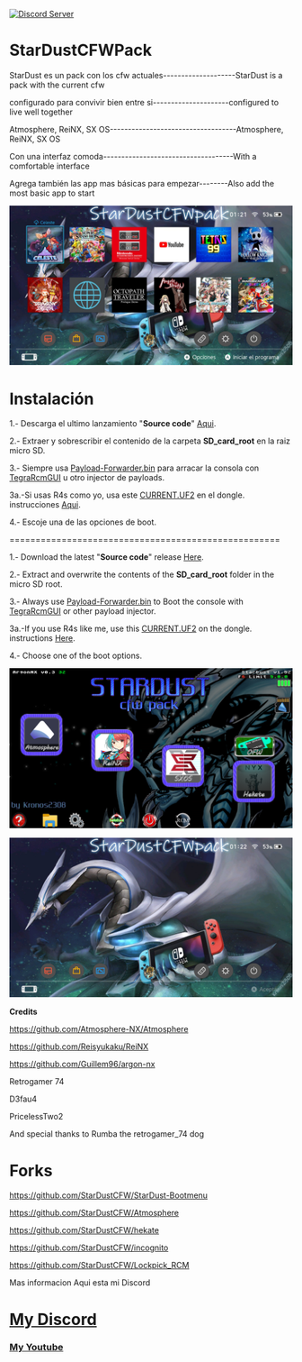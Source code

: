 <a href="https://discord.io/myrincon"><img src="https://discordapp.com/api/guilds/516631805621960704/embed.png" alt="Discord Server" /></a>
# StarDustCFWPack

StarDust es un pack con los cfw actuales--------------------StarDust is a pack with the current cfw      

configurado para convivir bien entre si---------------------configured to live well together        

Atmosphere, ReiNX, SX OS-----------------------------------Atmosphere, ReiNX, SX OS

Con una interfaz comoda------------------------------------With a comfortable interface

Agrega también las app mas básicas para empezar--------Also add the most basic app to start

![alt text](borrame/home2.jpg)

Instalación
=============
1.- Descarga el ultimo lanzamiento "**Source code**" [Aqui](https://github.com/Kronos2308/StarDustCFWPack/releases/latest).

2.- Extraer y sobrescribir el contenido de la carpeta **SD_card_root** en la raiz micro SD.

3.- Siempre usa [Payload-Forwarder.bin](https://github.com/Kronos2308/StarDustCFWPack/blob/master/borrame/Payload-Forwarder.bin?raw=true) para arracar la consola con [TegraRcmGUI](https://github.com/eliboa/TegraRcmGUI/releases/latest) u otro injector de payloads.

  3a.-Si usas R4s como yo, usa este [CURRENT.UF2](https://github.com/StarDustCFW/StarDustCFWPack/blob/master/borrame/CURRENT.UF2?raw=true) en el dongle. instrucciones [Aqui](http://bit.ly/2tLBTua).


4.- Escoje una de las opciones de boot.


====================================================

1.- Download the latest "**Source code**" release [Here](https://github.com/StarDustCFW/StarDustCFWPack/releases/latest).

2.- Extract and overwrite the contents of the **SD_card_root** folder in the micro SD root.


3.- Always use [Payload-Forwarder.bin](https://github.com/Kronos2308/StarDustCFWPack/blob/master/borrame/Payload-Forwarder.bin?raw=true) to Boot the console with [TegraRcmGUI](https://github.com/eliboa/TegraRcmGUI/releases/latest) or other payload injector.

 3a.-If you use R4s like me, use this [CURRENT.UF2](https://github.com/StarDustCFW/StarDustCFWPack/blob/master/borrame/CURRENT.UF2?raw=true) on the dongle. instructions [Here](http://bit.ly/2tLBTua).


4.- Choose one of the boot options.



![alt text](borrame/screenshot.png)

![alt text](borrame/home1.jpg)

**Credits**

https://github.com/Atmosphere-NX/Atmosphere

https://github.com/Reisyukaku/ReiNX

https://github.com/Guillem96/argon-nx

Retrogamer 74

D3fau4

PricelessTwo2

And special thanks to Rumba the retrogamer_74 dog

# Forks

https://github.com/StarDustCFW/StarDust-Bootmenu

https://github.com/StarDustCFW/Atmosphere

https://github.com/StarDustCFW/hekate

https://github.com/StarDustCFW/incognito

https://github.com/StarDustCFW/Lockpick_RCM

Mas informacion Aqui esta mi Discord

# [My Discord](https://discord.io/myrincon)

### [My Youtube](https://www.youtube.com/channel/UC0bSZcylREueGQmCM5mksNg)


